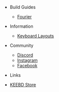 - Build Guides

  - [Fourier](/build-guides/fourier.md)

- Information

  - [Keyboard Layouts](/information/keyboard-layouts.md)

- Community

  - [Discord](https://discord.gg/wbHd7yTxb8)
  - [Instagram](https://www.instagram.com/keebdcom/)
  - [Facebook](https://www.facebook.com/KEEBDcom)

- Links

- [KEEBD Store](https://keebd.com)
